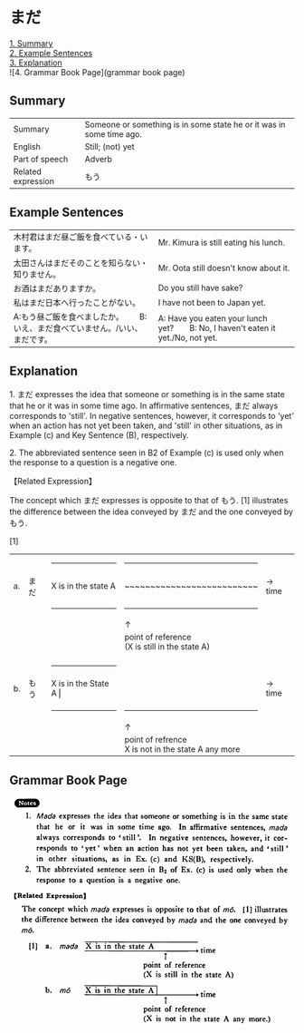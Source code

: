 # まだ

[1. Summary](#summary)<br>
[2. Example Sentences](#example-sentences)<br>
[3. Explanation](#explanation)<br>
![4. Grammar Book Page](grammar book page)<br>


## Summary

<table><tr>   <td>Summary</td>   <td>Someone or something is in some state he or it was in some time ago.</td></tr><tr>   <td>English</td>   <td>Still; (not) yet</td></tr><tr>   <td>Part of speech</td>   <td>Adverb</td></tr><tr>   <td>Related expression</td>   <td>もう</td></tr></table>

## Example Sentences

<table><tr>   <td>木村君はまだ昼ご飯を食べている・います。</td>   <td>Mr. Kimura is still eating his lunch.</td></tr><tr>   <td>太田さんはまだそのことを知らない・知りません。</td>   <td>Mr. Oota still doesn't know about it.</td></tr><tr>   <td>お酒はまだありますか。</td>   <td>Do you still have sake?</td></tr><tr>   <td>私はまだ日本へ行ったことがない。</td>   <td>I have not been to Japan yet.</td></tr><tr>   <td>A:もう昼ご飯を食べましたか。  B:いえ、まだ食べていません。/いい、まだです。</td>   <td>A: Have you eaten your lunch yet?&emsp;&emsp;B: No, I haven't eaten it yet./No, not yet.</td></tr></table>

## Explanation

<p>1. <span class="cloze">まだ</span> expresses the idea that someone or something is in the same state that he or it was in some time ago. In affirmative sentences, <span class="cloze">まだ</span> always corresponds to 'still'. In negative sentences, however, it corresponds to 'yet' when an action has not yet been taken, and 'still' in other situations, as in Example (c) and Key Sentence (B), respectively.</p>  <p>2. The abbreviated sentence seen in B2 of Example (c) is used only when the response to a question is a negative one.</p>  <p>【Related Expression】</p>  <p>The concept which <span class="cloze">まだ</span> expresses is opposite to that of もう. [1] illustrates the difference between the idea conveyed by <span class="cloze">まだ</span> and the one conveyed by もう. </p>  <p>[1]</p>  <table class="table"> <tbody> <tr class="tr"> <td class="td"></td> <td class="td"></td> <td class="td"><hr></td> <td class="td"><hr></td> <td class="td"></td> </tr> <tr class="tr"> <td class="td">a.</td> <td class="td"> <span class="cloze">まだ</span></td> <td class="td">X is in the state A</td> <td class="td">~~~~~~~~~~~~~~~~~~~~~~~~~~</td> <td class="td">→ time</td> </tr> <tr class="tr"> <td class="td"></td> <td class="td"></td> <td class="td"><hr></td> <td class="td"><hr></td> <td class="td"></td> </tr> <tr class="tr"> <td class="td"></td> <td class="td"></td> <td class="td"></td> <td class="td">↑</td> <td class="td"></td> </tr> <tr class="tr"> <td class="td"></td> <td class="td"></td> <td class="td"></td> <td class="td">point of reference<br>(X is still in the state A)</td> <td class="td"> </tr> <tr class="tr"> <td class="td"></td><div class="divide"></div></td> </tr> <tr class="tr"> <td class="td"></td> <td class="td"></td> <td class="td"><hr></td> <td class="td"></td> <td class="td"></td> </tr> <tr class="tr"> <td class="td">b. </td> <td class="td">もう</td> <td class="td">X is in the State A⎪</td> <td class="td"></td> <td class="td">→ time</td> </tr> <tr class="tr"> <td class="td"></td> <td class="td"></td> <td class="td"><hr></td> <td class="td"><hr></td> <td class="td"></td> </tr> <tr class="tr"> <td class="td"></td> <td class="td"></td> <td class="td"></td> <td class="td">↑</td> <td class="td"></td> </tr> <tr class="tr"> <td class="td"></td> <td class="td"></td> <td class="td"></td> <td class="td">point of refrence<br>X is not in the state A any more</td> <td class="td"></td> </tr> </tbody> </table>

## Grammar Book Page

![](../img/Basicまだ.png)

